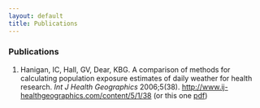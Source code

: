 ```yaml
---
layout: default
title: Publications
---
```


### Publications

1. Hanigan, IC, Hall, GV, Dear, KBG. A comparison of methods for calculating population exposure estimates of daily weather for health research. _Int J Health Geographics_ 2006;5(38). <http://www.ij-healthgeographics.com/content/5/1/38> (or this one [pdf][pdf1])

[pdf1]: /pdfs/Hanigan2006IntJHlthGeo.pdf
